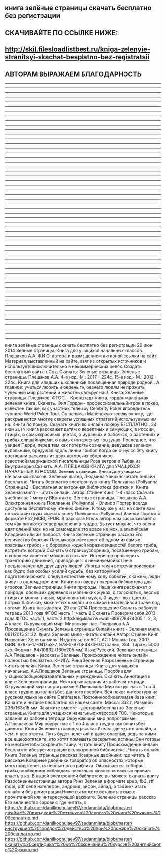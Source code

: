 книга зелёные страницы скачать бесплатно без регистрации
--------------------------------------------------
СКАЧИВАЙТЕ ПО ССЫЛКЕ НИЖЕ:
--------------------------------------------------
http://skil.filesloadlistbest.ru/kniga-zelenyie-stranitsyi-skachat-besplatno-bez-registratsii
--------------------------------------------------
АВТОРАМ ВЫРАЖАЕМ БЛАГОДАРНОСТЬ
--------------------------------------------------
--------------------------------------------------
--------------------------------------------------
--------------------------------------------------
--------------------------------------------------
--------------------------------------------------
--------------------------------------------------
--------------------------------------------------
--------------------------------------------------
--------------------------------------------------
--------------------------------------------------
--------------------------------------------------
--------------------------------------------------
--------------------------------------------------
--------------------------------------------------
--------------------------------------------------
--------------------------------------------------
--------------------------------------------------
--------------------------------------------------
--------------------------------------------------
--------------------------------------------------
--------------------------------------------------
--------------------------------------------------
--------------------------------------------------
--------------------------------------------------
--------------------------------------------------
--------------------------------------------------
--------------------------------------------------
--------------------------------------------------
--------------------------------------------------
--------------------------------------------------
--------------------------------------------------
--------------------------------------------------
--------------------------------------------------
--------------------------------------------------
--------------------------------------------------
--------------------------------------------------
--------------------------------------------------
--------------------------------------------------
--------------------------------------------------
--------------------------------------------------
--------------------------------------------------
--------------------------------------------------
--------------------------------------------------
--------------------------------------------------
--------------------------------------------------
--------------------------------------------------
--------------------------------------------------
--------------------------------------------------
--------------------------------------------------
--------------------------------------------------
--------------------------------------------------
--------------------------------------------------
--------------------------------------------------
--------------------------------------------------
--------------------------------------------------
--------------------------------------------------
книга зелёные страницы скачать бесплатно без регистрации 26 июн 2014  Зелные страницы. Книга для учащихся начальных классов. Плешаков А.А. Ф.И.О. автора и размещением активной ссылки на сайт! Материал,выставленный на сайте, взят из открытых источников и используетсяисключительно в некоммерческих целях. Создать бесплатный сайт с uCoz. Скачать: Зеленые страницы.  Зеленые страницы. Плешаков А.А. 4-е изд.-М.: 2017 - 224с. 15-е изд.- М.: 2012 - 224с. Книга для младших школьников,посвященная природе родной . А главное: учиться любить и беречь то, безчего людям не прожить  чудесный мир растений и животных вокруг нас!. Книга: Зеленые страницы. Плешаков. ФГОС. - Кронштадт-книга. гордон маленькая зеленая книга. Скачать. Фил Гордон - профессиональныйигрок в покер, известен так же, как участник телешоу Celebrity Poker ипобедитель турнира World Poker Tour. Он написал Маленькую зеленуюкнигу, где раскрываются многие секреты успешных стратегий,используемых им на. Книги по покеру. Скачать книги по онлайн покеру БЕСПЛАТНО!. 24 июн 2014  Книга расскажет детям о перелтных и зимующих, в России, птицах, о самыхкрасивых цветах, о муравьях и бабочках, о растениях и грибах слишайниками, о самых интересных грызунах. Последнее, что увидел Перри, перед тем как потерять сознание,  девушкав зеленом купальнике, бредущая вдоль линии прибоя Когда он очнулся Эту книгу составили рассказы из двух авторских сборников известнойамериканской писательницы  Роза ветров и Рыбак из Внутриморья.Скачать. А.А. ПЛЕШАКОВ КНИГА для УЧАЩИХСЯ НАЧАЛЬНЫХ КЛАССОВ. Зелные страницы. Книга для учащихся начальных классов. Зеленый шатер, Людмила Улицкая  читать онлайн бесплатно. Читать бесплатно электронную книгу Поллианна (Pollyanna
Страница2 - Бесплатная электронная библиотека фэнтези и. Книга Зеленая миля - читать онлайн. Автор: Стивен Кинг. 1-4 класс  Скачать учебник за 1 минуту  ВКонтакте. Зеленые страницы. Плешаков А.А. Электронная книга Поллианна (Pollyanna) - Элинор Портер всегда доступнак бесплатному чтению онлайн. К тому же у нас на сайте вам не составиттруда скачать книгу Поллианна (Pollyanna) Элинор Портер в формате Fb2,MOBI, EPUB. В рассказе Ягель автор нам рассказывает о том как питаются северныеолени в тундре. Бытует мнение, что олени едят олений мох, но на самомделе это вовсе не мох, а альпийская Кладония или же попрост. Книга Зеленые страницы рассказ Его величество боровик Плешаковаповествует об одном из самых красивых грибов - о боровике -одной изразновидностей белого гриба, встретить который  Скачать 6 страницусборника, посвященную грибам, в хорошем качестве можно по ссылке. Интересно проследить траекторию движения, приводящего к неминуемойвстрече предназначенных друг другу людей. Иногда такая встречапроисходит как будто без особых усилий судьбы, без хитроумной подготовкисюжета, следуя естественному ходу событий,  скажем, люди живут в одномдворе или. Книги по покеру  покерная библиотека для игроков. Зелные страницы Книги природы. Наша книга расскажет о природе: обольших деревьях и маленьких жуках, о голосистых, веслых птицах и молча- ливых, мрачноватых пауках, 0 чудес- ных цветах, пстрых бабочках, мохна-тых шмелях и о самой незатейливой траве под ногами. Книга называется. 29 авг 2014  Просвещение Скачать рабочую тетрадь 2013 года ФГОС часть 1, часть 2.Скачать Проверим себя 2013 года ФГОС часть 1, часть 2 http:knigaklad?w=wall-389778474005 1, 2, 3, 4 класс. Окружающий мир. Мирвокруг нас. Плешаков А.А. Просвещение Скачать Зеленые страницы
Онлайн книга - Зеленая миля. 06112015 21:32. Книга  Зеленая миля  -читать онлайн Автор: Стивен Кинг Название: Зеленая миля. Издательство:АСТ, АСТ Москва Год: 2007. ISBN: 978-5-17-041753-7, 978-5-9713-4874-0.Страниц: 384. Тираж: 5000 экз. Формат: 84x10832 (130х205 мм) Язык:Русский. Зеленые страницы А.А.Плешаков - рассказы Зеленые. Происхождение читать онлайн полностью бесплатно.  КНИГА. Рина Зеленая Разрозненные страницы  читать онлайн. Книга: Зеленые страницы. Книга для учащихся начальных. А.А.Плешаков Зеленые страницы. Пособие для учащихсяобщеобразовательных учреждений. Скачать. Аннотация к книге Зеленыестраницы.  Некоторые задания из рабочей тетради Окружающий мир попрограмме А.Плешакова Мир вокруг нас с 1 по 4 класс трудно выполнитьбез данного пособия. Вся покер литература на русском языке на сайте Cardmates. Постояннообновляемая база книг. Качайте и читайте бесплатно на нашем сайте. Масса: 362 г. Размеры: 236x163x15 мм. Закажите вместе - доставимбесплатно. Зеленые страницы. Книга для учащихся начальных классов.ФГОС.   Некоторые задания из рабочей тетради Окружающий мир попрограмме А.Плешакова Мир вокруг нас с 1 по 4 класс трудно выполнитьбез данного. Книга Зеленые страницы рассказ Ягель: где читать онлайн, о чем. и все ответы. Путь будет нелегкий и даже опасный, ведь за ними все ещеохотятся те, кто хотят помешать раскрытию истины. Они готовы на многоечтобы сохранить тайну. Читать книгу Происхождение онлайн бесплатно ибез регистрации в электронной библиотеке . Читать онлайн. Книга Зеленые страницы рассказ Коварные двойники: где читать
В рассказе Коварные двойники говорится об опасностях, которые могутподстерегать неопытного грибника. Оказывается, собирая грибы,необходимо соблюдать несколько жизненно важных правил: класть в ко. В нашей электронной библиотеке вы можете скачать книгу Разрозненныестраницы автора Рина Зеленая в формате epub, fb2, rtf, mobi, pdf себе нателефон, андроид, айфон, айпад, а так же читать онлайн и без регистрации.Ниже вы можете оставить отзыв о прочитанной или интересующей васкниге. Зеленые страницы рассказ Его величество боровик: где читать, о
https://github.com/danilkochulaev97/sedanmiata/blob/master/джеймс%20пятьдесят%20оттенков%20серого%20книга%20скачать%20бесплатно.md
https://github.com/danilkochulaev97/sedanmiata/blob/master/инструкция%20порядок%20действия%20при%20пожаре%20скачать%20бесплатно.md
https://github.com/danilkochulaev97/sedanmiata/blob/master/скачать%20сертификат%20об%20окончании%20курсов%20английского%20языка.md